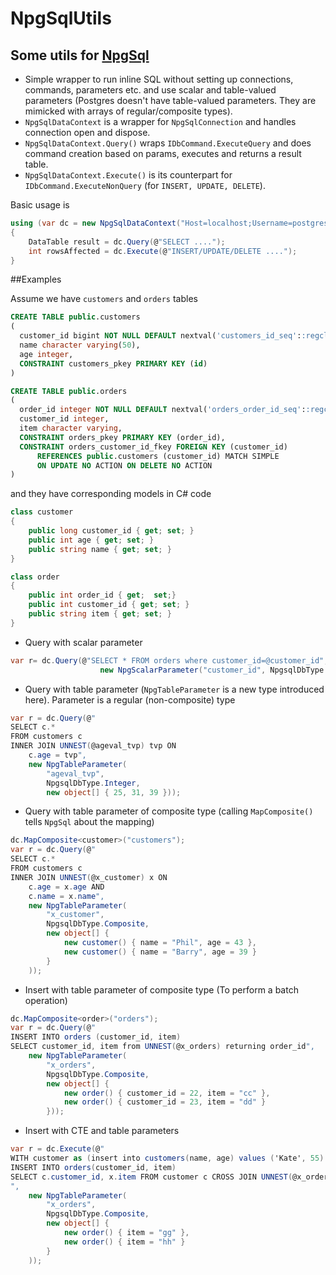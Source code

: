 # NpgSqlUtils

## Some utils for [NpgSql](http://www.npgsql.org/doc/index.html)

- Simple wrapper to run inline SQL without setting up connections, commands, parameters etc. and use scalar and table-valued parameters (Postgres doesn't have table-valued parameters. They are mimicked with arrays of regular/composite types). 
- `NpgSqlDataContext` is a wrapper for `NpgSqlConnection` and handles connection open and dispose. 
- `NpgSqlDataContext.Query()` wraps `IDbCommand.ExecuteQuery` and does command creation based on params, executes and returns a result table.
- `NpgSqlDataContext.Execute()` is its counterpart for `IDbCommand.ExecuteNonQuery` (for `INSERT, UPDATE, DELETE`).

Basic usage is
```csharp
using (var dc = new NpgSqlDataContext("Host=localhost;Username=postgres;Password=admin;Database=TEST"))
{
	DataTable result = dc.Query(@"SELECT ....");
	int rowsAffected = dc.Execute(@"INSERT/UPDATE/DELETE ....");
}
```




##Examples

Assume we have `customers` and `orders` tables
```sql
CREATE TABLE public.customers
(
  customer_id bigint NOT NULL DEFAULT nextval('customers_id_seq'::regclass),
  name character varying(50),
  age integer,
  CONSTRAINT customers_pkey PRIMARY KEY (id)
)

CREATE TABLE public.orders
(
  order_id integer NOT NULL DEFAULT nextval('orders_order_id_seq'::regclass),
  customer_id integer,
  item character varying,
  CONSTRAINT orders_pkey PRIMARY KEY (order_id),
  CONSTRAINT orders_customer_id_fkey FOREIGN KEY (customer_id)
      REFERENCES public.customers (customer_id) MATCH SIMPLE
      ON UPDATE NO ACTION ON DELETE NO ACTION
)
```

and they have corresponding models in C# code
```csharp
class customer
{
	public long customer_id { get; set; }
	public int age { get; set; }
	public string name { get; set; }
}

class order
{
	public int order_id { get;  set;}
	public int customer_id { get; set; }
	public string item { get; set; }
}
```

- Query with scalar parameter
```csharp
var r= dc.Query(@"SELECT * FROM orders where customer_id=@customer_id", 
                    new NpgScalarParameter("customer_id", NpgsqlDbType.Integer, 23));
```


- Query with table parameter (`NpgTableParameter` is a new type introduced here). Parameter is a regular (non-composite) type
```csharp
var r = dc.Query(@"
SELECT c.* 
FROM customers c 
INNER JOIN UNNEST(@ageval_tvp) tvp ON 
    c.age = tvp",
	new NpgTableParameter(
		"ageval_tvp",
		NpgsqlDbType.Integer,
		new object[] { 25, 31, 39 }));
```

- Query with table parameter of composite type (calling `MapComposite()` tells `NpgSql` about the mapping)
```csharp
dc.MapComposite<customer>("customers");
var r = dc.Query(@"
SELECT c.* 
FROM customers c 
INNER JOIN UNNEST(@x_customer) x ON 
    c.age = x.age AND 
    c.name = x.name",
	new NpgTableParameter(
		"x_customer",
		NpgsqlDbType.Composite,
		new object[] {
			new customer() { name = "Phil", age = 43 },
			new customer() { name = "Barry", age = 39 }
		}
	));
```

- Insert with table parameter of composite type (To perform a batch operation)
```csharp
dc.MapComposite<order>("orders");
var r = dc.Query(@"
INSERT INTO orders (customer_id, item) 
SELECT customer_id, item from UNNEST(@x_orders) returning order_id",
	new NpgTableParameter(
		"x_orders",
		NpgsqlDbType.Composite,
		new object[] {
			new order() { customer_id = 22, item = "cc" },
			new order() { customer_id = 23, item = "dd" }
		}));
```

- Insert with CTE and table parameters
```csharp
var r = dc.Execute(@"
WITH customer as (insert into customers(name, age) values ('Kate', 55) returning customer_id)
INSERT INTO orders(customer_id, item)
SELECT c.customer_id, x.item FROM customer c CROSS JOIN UNNEST(@x_orders) x
",
	new NpgTableParameter(
		"x_orders",
		NpgsqlDbType.Composite,
		new object[] {
			new order() { item = "gg" },
			new order() { item = "hh" }
		}
	));
```